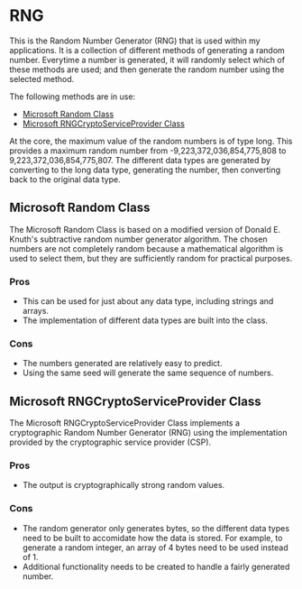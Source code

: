 # RNG
This is the Random Number Generator (RNG) that is used within my applications.  It is a collection of different methods of generating a random number.
Everytime a number is generated, it will randomly select which of these methods are used; and then generate the random number using the selected method.

The following methods are in use:
- [Microsoft Random Class](https://docs.microsoft.com/en-us/dotnet/api/system.random)
- [Microsoft RNGCryptoServiceProvider Class](https://docs.microsoft.com/en-us/dotnet/api/system.security.cryptography.rngcryptoserviceprovider)

At the core, the maximum value of the random numbers is of type long. This provides a maximum random number from -9,223,372,036,854,775,808 to
9,223,372,036,854,775,807.  The different data types are generated by converting to the long data type, generating the number, then converting back
to the original data type.

## Microsoft Random Class
The Microsoft Random Class is based on a modified version of Donald E. Knuth's subtractive random number generator algorithm. The chosen numbers are
not completely random because a mathematical algorithm is used to select them, but they are sufficiently random for practical purposes.

### Pros
- This can be used for just about any data type, including strings and arrays.
- The implementation of different data types are built into the class.

### Cons
- The numbers generated are relatively easy to predict.
- Using the same seed will generate the same sequence of numbers.

## Microsoft RNGCryptoServiceProvider Class
The Microsoft RNGCryptoServiceProvider Class implements a cryptographic Random Number Generator (RNG) using the implementation provided by the
cryptographic service provider (CSP).

### Pros
- The output is cryptographically strong random values.

### Cons
- The random generator only generates bytes, so the different data types need to be built to accomidate how the data is stored.  For example,
  to generate a random integer, an array of 4 bytes need to be used instead of 1.
- Additional functionality needs to be created to handle a fairly generated number.
